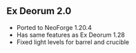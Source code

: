 ## Ex Deorum 2.0
- Ported to NeoForge 1.20.4
- Has same features as Ex Deorum 1.28
- Fixed light levels for barrel and crucible